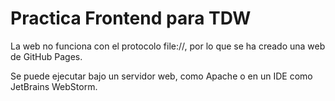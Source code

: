 # Practica Frontend para TDW

La web no funciona con el protocolo file://, por lo que se ha creado una web de GitHub Pages.

Se puede ejecutar bajo un servidor web, como Apache o en un IDE como JetBrains WebStorm.
